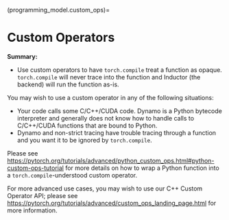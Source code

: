 (programming_model.custom_ops)=

# Custom Operators

**Summary:**
- Use custom operators to have `torch.compile` treat a function as opaque. `torch.compile` will never trace into the function and Inductor (the backend) will run the function as-is.

You may wish to use a custom operator in any of the following situations:
- Your code calls some C/C++/CUDA code. Dynamo is a Python bytecode interpreter and generally does not know how to handle calls to C/C++/CUDA functions that are bound to Python.
- Dynamo and non-strict tracing have trouble tracing through a function and you want it to be ignored by `torch.compile`.

Please see https://pytorch.org/tutorials/advanced/python_custom_ops.html#python-custom-ops-tutorial for more details on how to wrap a Python function into a `torch.compile`-understood custom operator.

For more advanced use cases, you may wish to use our C++ Custom Operator API; please see https://pytorch.org/tutorials/advanced/custom_ops_landing_page.html for more information.
